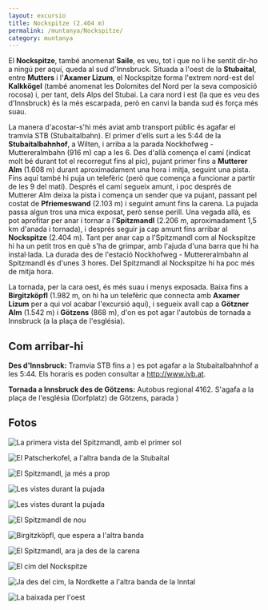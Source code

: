 ```yaml
---
layout: excursio
title: Nockspitze (2.404 m)
permalink: /muntanya/Nockspitze/
category: muntanya
---
```


El **Nockspitze**, també anomenat **Saile**, es veu, tot i que no li he sentit dir-ho
a ningú per aquí, queda al sud d'Innsbruck. Situada a l'oest de la **Stubaital**,
entre **Mutters** i l'**Axamer Lizum**, el Nockspitze forma l'extrem nord-est del
**Kalkkögel** (també anomenat les Dolomites del Nord per la seva composició
rocosa) i, per tant, dels Alps del Stubai. La cara nord i est (la que es veu
des d'Innsbruck) és la més escarpada, però en canvi la banda sud és força més
suau.

La manera d'acostar-s'hi més aviat amb transport públic és agafar el tramvia
STB (Stubaitalbahn). El primer d'ells surt a les 5:44 de la **Stubaitalbahnhof**,
a Wilten, i arriba a la parada Nockhofweg - Muttereralmbahn (916 m) cap a les
6. Des d'allà comença el camí (indicat molt bé durant tot el recorregut fins
   al pic), pujant primer fins a **Mutterer Alm** (1.608 m) durant aproximadament
una hora i mitja, seguint una pista. Fins aquí també hi puja un telefèric
(però que comença a funcionar a partir de les 9 del matí). Després el camí
segueix amunt, i poc després de Mutterer Alm deixa la pista i comença un
sender que va pujant, passant pel costat de **Pfriemeswand** (2.103 m) i seguint
amunt fins la carena. La pujada passa algun tros una mica exposat, però sense
perill. Una vegada allà, es pot aprofitar per anar i tornar a l'**Spitzmandl**
(2.206 m, aproximadament 1,5 km d'anada i tornada), i després seguir ja cap
amunt fins arribar al **Nockspitze** (2.404 m). Tant per anar cap a l'Spitzmandl
com al Nockspitze hi ha un petit tros en què s'ha de grimpar, amb l'ajuda
d'una barra que hi ha instal·lada. La durada des de l'estació Nockhofweg -
Muttereralmbahn al Spitzmandl és d'unes 3 hores. Del Spitzmandl al Nockspitze
hi ha poc més de mitja hora.

La tornada, per la cara oest, és més suau i menys exposada. Baixa fins a
**Birgitzköpfl** (1.982 m, on hi ha un telefèric que connecta amb **Axamer Lizum** per
a qui vol acabar l'excursió aquí), i segueix avall cap a **Götzner Alm** (1.542 m)
i **Götzens** (868 m), d'on es pot agar l'autobús de tornada a Innsbruck (a la
plaça de l'església). 

## Com arribar-hi

**Des d'Innsbruck:** Tramvia STB fins a )
es pot agafar a la Stubaitalbahnhof a les 5:44. Els horaris es poden consultar
a http://www.ivb.at.

**Tornada a Innsbruck des de Götzens:** Autobus regional 4162. S'agafa a la plaça
de l'església (Dorfplatz) de Götzens, parada )

## Fotos

![La primera vista del Spitzmandl, amb el primer sol]({{site.baseurl}}/images/nockspitze_spitzmandl1.jpg)

![El Patscherkofel, a l'altra banda de la Stubaital]({{site.baseurl}}/images/nockspitze_patscherkofel.jpg)

![El Spitzmandl, ja més a prop]({{site.baseurl}}/images/nockspitze_spitzmandl2.jpg)

![Les vistes durant la pujada]({{site.baseurl}}/images/nockspitze_pujada1.jpg)

![Les vistes durant la pujada]({{site.baseurl}}/images/nockspitze_pujada2.jpg)

![El Spitzmandl de nou]({{site.baseurl}}/images/nockspitze_spitzmandl3.jpg)

![Birgitzköpfl, que espera a l'altra banda]({{site.baseurl}}/images/nockspitze_birgitzkoepfl.jpg)

![El Spitzmandl, ara ja des de la carena]({{site.baseurl}}/images/nockspitze_spitzmandl4.jpg)

![El cim del Nockspitze]({{site.baseurl}}/images/nockspitze_cim2.jpg)

![Ja des del cim, la Nordkette a l'altra banda de la Inntal]({{site.baseurl}}/images/nockspitze_nordkette.jpg)

![La baixada per l'oest]({{site.baseurl}}/images/nockspitze_baixada1.jpg)
